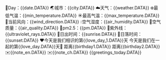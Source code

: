 📆Day：{{date.DATA}} 
🌏城市：{{city.DATA}} 
☁️天气：{{weather.DATA}} 
❄️最低气温：{{min_temperature.DATA}}
☀️最高气温：{{max_temperature.DATA}}
🍃当前风向：{{wind_direction.DATA}} 💧空气湿度：{{air_humidity.DATA}} 
💨空气质量：{{air_quality.DATA}} 🌲pm2.5：{{pm.DATA}} 
🔅紫外线：{{ultraviolet_rays.DATA}} 🌄日出时间：{{sunrise.DATA}} 🌇日落时间：{{sunset.DATA}} 
❤️今天是我们相识的第{{love_day_1.DATA}}天 
    今天是我们在一起的第{{love_day.DATA}}天💞 
    距离{{birthday1.DATA}} 
    距离{{birthday2.DATA}}
 ✉️{{note_en.DATA}} 
 ✉️{{note_ch.DATA}} {{greetings_today.DATA}}
